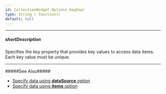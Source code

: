 ```yaml
---
id: CollectionWidget.Options.keyExpr
type: String | function()
default: null
---
```

---
##### shortDescription
Specifies the key property that provides key values to access data items. Each key value must be unique.

---
#####See Also#####
- [Specify data using **dataSource** option](/api-reference/10%20UI%20Widgets/CollectionWidget/1%20Configuration/dataSource.md '{basewidgetpath}/Configuration/#dataSource')
- [Specify data using **items** option](/api-reference/10%20UI%20Components/CollectionWidget/1%20Configuration/items '{basewidgetpath}/Configuration/items/')

